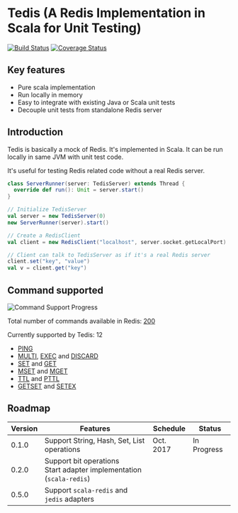 # Tedis (A Redis Implementation in Scala for Unit Testing)

[![Build Status](https://img.shields.io/travis/dzhg/tedis/master.svg)](https://travis-ci.org/dzhg/tedis) 
[![Coverage Status](https://img.shields.io/coveralls/dzhg/tedis/master.svg)](https://coveralls.io/github/dzhg/tedis?branch=master)

## Key features

* Pure scala implementation
* Run locally in memory
* Easy to integrate with existing Java or Scala unit tests
* Decouple unit tests from standalone Redis server

## Introduction

Tedis is basically a mock of Redis. It's implemented in Scala. It can be run locally in same JVM with unit test code.

It's useful for testing Redis related code without a real Redis server.

```Scala
class ServerRunner(server: TedisServer) extends Thread {
  override def run(): Unit = server.start()
}

// Initialize TedisServer
val server = new TedisServer(0)
new ServerRunner(server).start()

// Create a RedisClient
val client = new RedisClient("localhost", server.socket.getLocalPort)

// Client can talk to TedisServer as if it's a real Redis server
client.set("key", "value")
val v = client.get("key")
```

## Command supported

![Command Support Progress](https://img.shields.io/badge/progress-12%2F200-orange.svg)

Total number of commands available in Redis: [200](https://redis.io/commands)

Currently supported by Tedis: 12

 * [PING](https://redis.io/commands/ping)
 * [MULTI](https://redis.io/commands/multi), [EXEC](https://redis.io/commands/exec) and [DISCARD](https://redis.io/commands/discard)
 * [SET](https://redis.io/commands/set) and [GET](https://redis.io/commands/get)
 * [MSET](https://redis.io/commands/mset) and [MGET](https://redis.io/commands/mget)
 * [TTL](https://redis.io/commands/ttl) and [PTTL](https://redis.io/commands/pttl)
 * [GETSET](https://redis.io/commands/getset) and [SETEX](https://redis.io/commands/setex)

## Roadmap
| Version | Features                                                                 | Schedule  | Status      |
|---------|--------------------------------------------------------------------------|-----------|-------------|
| 0.1.0   | Support String, Hash, Set, List operations                               | Oct. 2017 | In Progress |
| 0.2.0   | Support bit operations <br/>Start adapter implementation (`scala-redis`) |           |             |
| 0.5.0   | Support `scala-redis` and `jedis` adapters                               |           |             |
